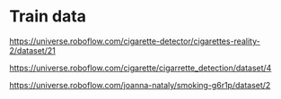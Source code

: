 # Train data
https://universe.roboflow.com/cigarette-detector/cigarettes-reality-2/dataset/21

https://universe.roboflow.com/cigarette/cigarrette_detection/dataset/4

https://universe.roboflow.com/joanna-nataly/smoking-g6r1p/dataset/2
